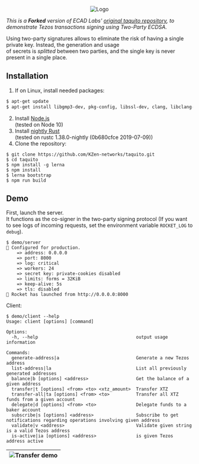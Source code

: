 
<span style="display:block;text-align:center">![Logo](https://tezostaquito.io/img/Taquito.png)</span>

_This is a **Forked** version of ECAD Labs' [original taquito repository](https://github.com/ecadlabs/taquito),
to demonstrate Tezos transactions signing using Two-Party ECDSA._

Using two-party signatures allows to eliminate the risk of having a single private key. Instead, the generation and usage  
of secrets is _splitted_ between two parties, and the single key is never present in a single place. 

## Installation

1. If on Linux, install needed packages:
```sh
$ apt-get update
$ apt-get install libgmp3-dev, pkg-config, libssl-dev, clang, libclang-dev
```
2. Install [Node.js](https://nodejs.org/en/download/)<br>
(tested on Node 10)
3. Install [nightly Rust](https://github.com/rust-lang/rustup.rs#installation)<br>
(tested on rustc 1.38.0-nightly (0b680cfce 2019-07-09))
4. Clone the repository:
```
$ git clone https://github.com/KZen-networks/taquito.git
$ cd taquito
$ npm install -g lerna
$ npm install
$ lerna bootstrap
$ npm run build
```

## Demo
First, launch the server.<br>
It functions as the co-signer in the two-party signing protocol
(If you want to see logs of incoming requests, set the environment variable `ROCKET_LOG` to `debug`).
```
$ demo/server
🔧 Configured for production.
    => address: 0.0.0.0
    => port: 8000
    => log: critical
    => workers: 24
    => secret key: private-cookies disabled
    => limits: forms = 32KiB
    => keep-alive: 5s
    => tls: disabled
🚀 Rocket has launched from http://0.0.0.0:8000
```
Client:
```
$ demo/client --help
Usage: client [options] [command]

Options:
  -h, --help                                     output usage information

Commands:
  generate-address|a                             Generate a new Tezos address
  list-address|la                                List all previously generated addresses
  balance|b [options] <address>                  Get the balance of a given address
  transfer|t [options] <from> <to> <xtz_amount>  Transfer XTZ
  transfer-all|ta [options] <from> <to>          Transfer all XTZ funds from a given account
  delegate|d [options] <from> <to>               Delegate funds to a baker account
  subscribe|s [options] <address>                Subscribe to get notifications regarding operations involving given address
  validate|v <address>                           Validate given string is a valid Tezos address
  is-active|ia [options] <address>               is given Tezos address active
```

|![Transfer demo](https://raw.githubusercontent.com/KZen-networks/taquito/master/demo/tezos-tss-demo.gif "Tezos Threshold Wallet Demo")|
|:--:|
